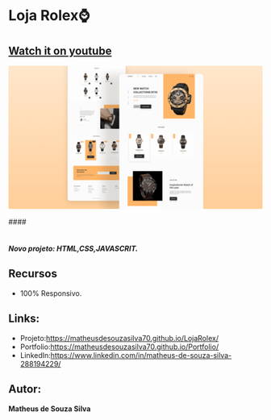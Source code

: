 # Loja Rolex⌚
## [Watch it on youtube](https://youtu.be/QPxYdbbCjhQ)
![README.md](/preview.png)

####<br /><br />


##### Novo projeto: HTML,CSS,JAVASCRIT.

## Recursos
- 100% Responsivo.

## Links:
- Projeto:https://matheusdesouzasilva70.github.io/LojaRolex/
- Portfolio:https://matheusdesouzasilva70.github.io/Portfolio/
- LinkedIn:https://www.linkedin.com/in/matheus-de-souza-silva-288194229/

## Autor:
**Matheus de Souza Silva**

